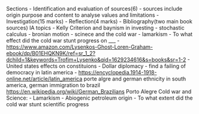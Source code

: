 Sections
	- Identification and evaluation of sources(6)
		- sources include origin purpose and content to analyse values and limitations
	- Investigation(15 marks)
	- Reflection(4 marks)
	- Bibliography(two main book sources)
IA topics
	- Kelly Criterion and baynism in investing
		- stochastic calculus
		- bronian motion
	- scinece and the cold war
		-  lamarkism
		- To what effect did the cold war stunt progress on ___
		- https://www.amazon.com/Lysenkos-Ghost-Loren-Graham-ebook/dp/B01EHQKN9K/ref=sr_1_2?dchild=1&keywords=Trofim+Lysenko&qid=1629234616&s=books&sr=1-2
	- United states effects on constituions
	- Dollar diplomacy
		- find a failing of democracy in latin america
	- https://encyclopedia.1914-1918-online.net/article/latin_america porte algre and german ethnicity in south america, german immigration to brazil https://en.wikipedia.org/wiki/German_Brazilians  Porto Alegre
Cold war and Science:
	 - Lamarkism
	 - Abiogenic petroleum origin
	 - To what extent did the cold war stunt scientific progress
<!--stackedit_data:
eyJoaXN0b3J5IjpbMTIwNTQxMTc3LC0yMDkzODUwNDAzLDY3OT
U1MDcyOCw2NzIyNTc5NDYsMTgwMjEwMTEyMywtMTc1MTc2OTEz
MywxNDY2OTczOTQ1LDM0MzI4ODc4LC0yMTM0OTY4NjAyXX0=
-->